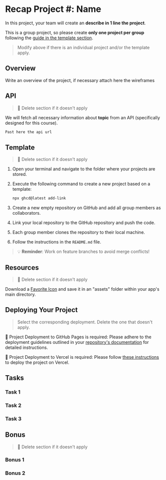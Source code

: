 # Recap Project #: Name

In this project, your team will create an **describe in 1 line the project**.

This is a group project, so please create **only one project per group** following the [guide in the template section](./README.md#template).

> Modify above if there is an individual project and/or the template apply.

## Overview

Write an overview of the project, if necessary attach here the wireframes

## API

> 🚨 Delete section if it doesn't apply

We will fetch all necessary information about **topic** from an API (specifically designed for this course).

```bash
Past here the api url
```

## Template

> 🚨 Delete section if it doesn't apply

1. Open your terminal and navigate to the folder where your projects are stored.
2. Execute the following command to create a new project based on a template:

   ```bash
   npx ghcd@latest add-link
   ```

3. Create a new empty repository on GitHub and add all group members as collaborators.
4. Link your local repository to the GitHub repository and push the code.
5. Each group member clones the repository to their local machine.
6. Follow the instructions in the `README.md` file.

> 💡 **Reminder**: Work on feature branches to avoid merge conflicts!

## Resources

> 🚨 Delete section if it doesn't apply

Download a [Favorite Icon](https://lucide.dev/icons/) and save it in an "assets" folder within your app's main directory.

## Deploying Your Project

> Select the corresponding deployment. Delete the one that doesn't apply.

🚀 Project Deployment to GitHub Pages is required: Please adhere to the deployment guidelines outlined in your [repository's documentation](https://github.com/wd-bootcamp/cohort-template/blob/main/docs/deployment-github-pages.md) for detailed instructions.

🚀 Project Deployment to Vercel is required: Please follow [these instructions](https://github.com/wd-bootcamp/cohort-template/blob/main/docs/deployment-vercel.md) to deploy the project on Vercel.

## Tasks

### Task 1

### Task 2

### Task 3

## Bonus

> 🚨 Delete section if it doesn't apply

### Bonus 1

### Bonus 2

